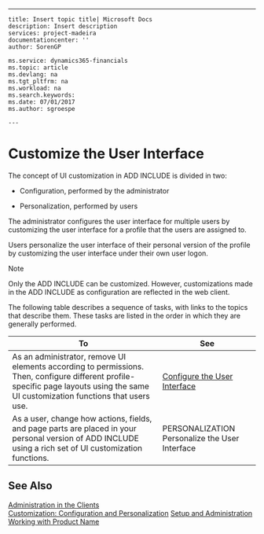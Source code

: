 ---
    title: Insert topic title| Microsoft Docs
    description: Insert description
    services: project-madeira
    documentationcenter: ''
    author: SorenGP

    ms.service: dynamics365-financials
    ms.topic: article
    ms.devlang: na
    ms.tgt_pltfrm: na
    ms.workload: na
    ms.search.keywords:
    ms.date: 07/01/2017
    ms.author: sgroespe

    ---
# Customize the User Interface
The concept of UI customization in ADD INCLUDE<!--[!INCLUDE[dyn_nav](../ApplicationDesign/includes/dyn_nav_md.md)]--> is divided in two:  
  
-   Configuration, performed by the administrator  
  
-   Personalization, performed by users  
  
 The administrator configures the user interface for multiple users by customizing the user interface for a profile that the users are assigned to.  
  
 Users personalize the user interface of their personal version of the profile by customizing the user interface under their own user logon.  
  
> [!NOTE]  
>  Only the ADD INCLUDE<!--[!INCLUDE[nav_windows](../BusinessFunctionality/IntegratingWithMicrosoftOffice/includes/nav_windows_md.md)]--> can be customized. However, customizations made in the ADD INCLUDE<!--[!INCLUDE[nav_windows](../BusinessFunctionality/IntegratingWithMicrosoftOffice/includes/nav_windows_md.md)]--> as configuration are reflected in the web client.  
  
 The following table describes a sequence of tasks, with links to the topics that describe them. These tasks are listed in the order in which they are generally performed.  
  
|**To**|**See**|  
|------------|-------------|  
|As an administrator, remove UI elements according to permissions. Then, configure different profile-specific page layouts using the same UI customization functions that users use.|[Configure the User Interface](../SetupAndAdministration/configure-the-user-interface.md)|  
|As a user, change how actions, fields, and page parts are placed in your personal version of ADD INCLUDE<!--[!INCLUDE[dyn_nav](../ApplicationDesign/includes/dyn_nav_md.md)]--> using a rich set of UI customization functions.|PERSONALIZATION Personalize the User Interface|  
  
## See Also  
 [Administration in the Clients](../SetupAndAdministration/administration-in-the-clients.md)   
 [Customization: Configuration and Personalization](http://msdn.microsoft.com/en-us/library/jj677170\(v=nav.70\).aspx)   
 [Setup and Administration](../SetupAndAdministration/setup-and-administration.md)   
 [Working with Product Name](../WorkingWithDynamics/working-with-$-p_1-product-name-$-.md)